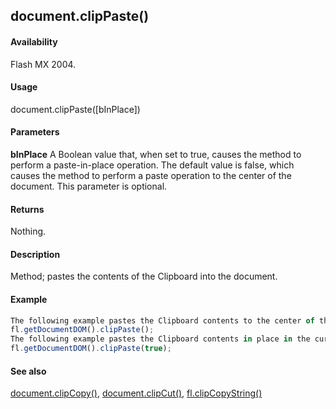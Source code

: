 ## document.clipPaste()

#### Availability

Flash MX 2004.

#### Usage

document.clipPaste(\[bInPlace\])

#### Parameters

**bInPlace** A Boolean value that, when set to true, causes the method to perform a paste-in-place operation. The default value is false, which causes the method to perform a paste operation to the center of the document. This parameter is optional.

#### Returns

Nothing.

#### Description

Method; pastes the contents of the Clipboard into the document.

#### Example

```javascript
The following example pastes the Clipboard contents to the center of the document:
fl.getDocumentDOM().clipPaste();
The following example pastes the Clipboard contents in place in the current document:
fl.getDocumentDOM().clipPaste(true);

```
#### See also

[document.clipCopy()](#!AdobeDocs/developers-animatesdk-docs/master/Document_object/docume30.md), [document.clipCut()](#!AdobeDocs/developers-animatesdk-docs/master/Document_object/docume31.md), [fl.clipCopyString()](#!AdobeDocs/developers-animatesdk-docs/master/flash_object_(fl)/fl6.md)
